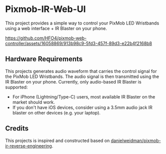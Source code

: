 # Pixmob-IR-Web-UI

This project provides a simple way to control your PixMob LED Wristbands using a web interface + IR Blaster on your phone.



https://github.com/HFO4/pixmob-web-controller/assets/16058869/913b98c9-5fd3-457f-89d3-e22b4f2168b8



## Hardware Requirements

This projects generates audio waveform that carries the control signal for the PixMob LED Wristbands. The audio signal is then transmitted using the IR Blaster on your phone. Currently, only audio-based IR Blaster is supported:

* For iPhone (Lightning/Type-C) users, most available IR Blaster on the market should work.
* If you don't have iOS devices, consider using a 3.5mm audio jack IR blaster on other devices (e.g. your laptop).

## Credits

This projects is inspired and constructed based on [danielweidman/pixmob-ir-reverse-engineering](https://github.com/danielweidman/pixmob-ir-reverse-engineering).
